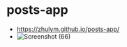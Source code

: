 # posts-app

- https://zhulym.github.io/posts-app/
- ![Screenshot (66)](https://user-images.githubusercontent.com/75386560/130443106-0b9cc05e-b082-4713-8fe5-2681c6bfa58d.png)
